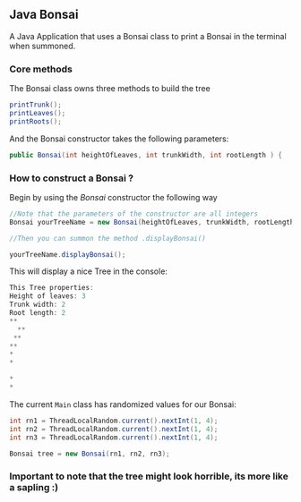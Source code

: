 ## Java Bonsai
A Java Application that uses a Bonsai class to print a Bonsai in the terminal when summoned.

### Core methods

The Bonsai class owns three methods to build the tree

```java
printTrunk();
printLeaves();
printRoots();

```
And the Bonsai constructor takes the following parameters:

```java
public Bonsai(int heightOfLeaves, int trunkWidth, int rootLength ) {

```

### How to construct a Bonsai ?
Begin by using the *Bonsai* constructor the following way 

```java
//Note that the parameters of the constructor are all integers
Bonsai yourTreeName = new Bonsai(heightOfLeaves, trunkWidth, rootLength);

//Then you can summon the method .displayBonsai()

yourTreeName.displayBonsai();
```

This will display a nice Tree in the console:
```java
This Tree properties: 
Height of leaves: 3
Trunk width: 2
Root length: 2
**
  **
 **
**
*
*

*
*

```
The current `Main` class has randomized values for our Bonsai: 

```java
int rn1 = ThreadLocalRandom.current().nextInt(1, 4);
int rn2 = ThreadLocalRandom.current().nextInt(1, 4);
int rn3 = ThreadLocalRandom.current().nextInt(1, 4);

Bonsai tree = new Bonsai(rn1, rn2, rn3);
```

### Important to note that the tree might look horrible, its more like a sapling :) 

